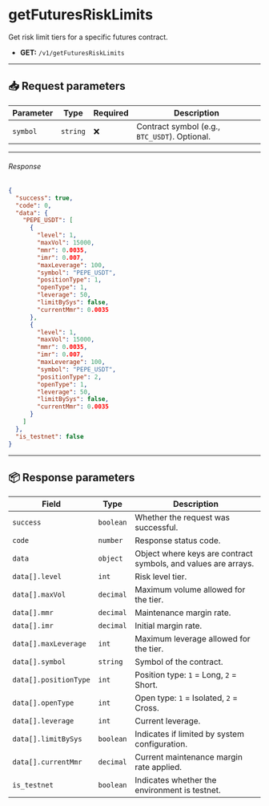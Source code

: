 # getFuturesRiskLimits

Get risk limit tiers for a specific futures contract.

- **GET:** `/v1/getFuturesRiskLimits`

---

## 📥 Request parameters

| **Parameter** | **Type**   | **Required** | **Description**                                     |
|---------------|------------|--------------|-----------------------------------------------------|
| `symbol`      | `string`   | ❌           | Contract symbol (e.g., `BTC_USDT`). Optional.       |

---

###### Response

```json
{
  "success": true,
  "code": 0,
  "data": {
    "PEPE_USDT": [
      {
        "level": 1,
        "maxVol": 15000,
        "mmr": 0.0035,
        "imr": 0.007,
        "maxLeverage": 100,
        "symbol": "PEPE_USDT",
        "positionType": 1,
        "openType": 1,
        "leverage": 50,
        "limitBySys": false,
        "currentMmr": 0.0035
      },
      {
        "level": 1,
        "maxVol": 15000,
        "mmr": 0.0035,
        "imr": 0.007,
        "maxLeverage": 100,
        "symbol": "PEPE_USDT",
        "positionType": 2,
        "openType": 1,
        "leverage": 50,
        "limitBySys": false,
        "currentMmr": 0.0035
      }
    ]
  },
  "is_testnet": false
}
```

---

## 📦 Response parameters

| **Field**               | **Type**    | **Description**                                                 |
|-------------------------|-------------|-----------------------------------------------------------------|
| `success`               | `boolean`   | Whether the request was successful.                             |
| `code`                  | `number`    | Response status code.                                           |
| `data`                  | `object`    | Object where keys are contract symbols, and values are arrays.  |
| `data[].level`          | `int`       | Risk level tier.                                                |
| `data[].maxVol`         | `decimal`   | Maximum volume allowed for the tier.                            |
| `data[].mmr`            | `decimal`   | Maintenance margin rate.                                        |
| `data[].imr`            | `decimal`   | Initial margin rate.                                            |
| `data[].maxLeverage`    | `int`       | Maximum leverage allowed for the tier.                          |
| `data[].symbol`         | `string`    | Symbol of the contract.                                         |
| `data[].positionType`   | `int`       | Position type: `1` = Long, `2` = Short.                         |
| `data[].openType`       | `int`       | Open type: `1` = Isolated, `2` = Cross.                         |
| `data[].leverage`       | `int`       | Current leverage.                                               |
| `data[].limitBySys`     | `boolean`   | Indicates if limited by system configuration.                   |
| `data[].currentMmr`     | `decimal`   | Current maintenance margin rate applied.                        |
| `is_testnet`            | `boolean`   | Indicates whether the environment is testnet.                   |
